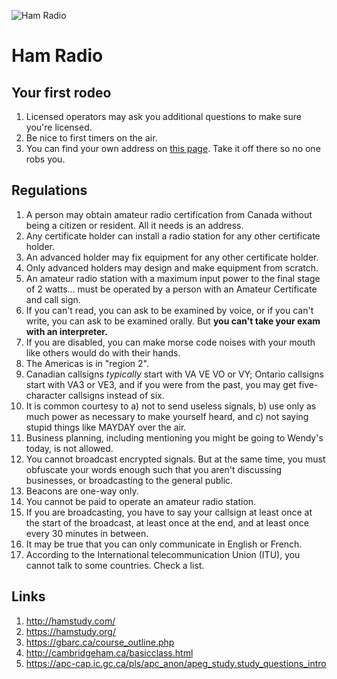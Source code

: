 ![Ham Radio](https://i.imgur.com/V67F49n.png)

# Ham Radio

## Your first rodeo
1. Licensed operators may ask you additional questions to make sure you're licensed.
1. Be nice to first timers on the air.
1. You can find your own address on [this page](https://apc-cap.ic.gc.ca/pls/apc_anon/query_amat_cs$.startup). Take it off there so no one robs you.

## Regulations
1. A person may obtain amateur radio certification from Canada without being a citizen or resident. All it needs is an address.
1. Any certificate holder can install a radio station for any other certificate holder.
1. An advanced holder may fix equipment for any other certificate holder.
1. Only advanced holders may design and make equipment from scratch.
1. An amateur radio station with a maximum input power to the final stage of 2 watts... must be operated by a person with an Amateur Certificate and call sign.
1. If you can't read, you can ask to be examined by voice, or if you can't write, you can ask to be examined orally. But **you can't take your exam with an interpreter.**
1. If you are disabled, you can make morse code noises with your mouth like others would do with their hands.
1. The Americas is in "region 2".
1. Canadian callsigns *typically* start with VA VE VO or VY; Ontario callsigns start with VA3 or VE3, and if you were from the past, you may get five-character callsigns instead of six.
1. It is common courtesy to a) not to send useless signals, b) use only as much power as necessary to make yourself heard, and c) not saying stupid things like MAYDAY over the air.
1. Business planning, including mentioning you might be going to Wendy's today, is not allowed.
1. You cannot broadcast encrypted signals. But at the same time, you must obfuscate your words enough such that you aren't discussing businesses, or broadcasting to the general public.
1. Beacons are one-way only.
1. You cannot be paid to operate an amateur radio station.
1. If you are broadcasting, you have to say your callsign at least once at the start of the broadcast, at least once at the end, and at least once every 30 minutes in between.
1. It may be true that you can only communicate in English or French.
1. According to the International telecommunication Union (ITU), you cannot talk to some countries. Check a list.

## Links
1. http://hamstudy.com/
1. https://hamstudy.org/
1. https://gbarc.ca/course_outline.php
1. http://cambridgeham.ca/basicclass.html
1. https://apc-cap.ic.gc.ca/pls/apc_anon/apeg_study.study_questions_intro
